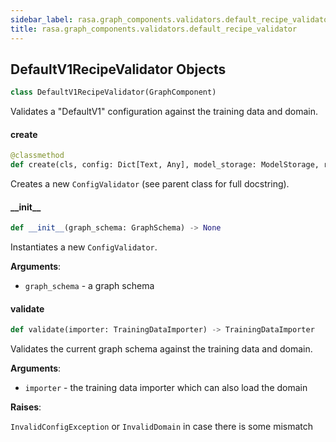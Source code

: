 ```yaml
---
sidebar_label: rasa.graph_components.validators.default_recipe_validator
title: rasa.graph_components.validators.default_recipe_validator
---
```

## DefaultV1RecipeValidator Objects

```python
class DefaultV1RecipeValidator(GraphComponent)
```

Validates a &quot;DefaultV1&quot; configuration against the training data and domain.

#### create

```python
@classmethod
def create(cls, config: Dict[Text, Any], model_storage: ModelStorage, resource: Resource, execution_context: ExecutionContext) -> DefaultV1RecipeValidator
```

Creates a new `ConfigValidator` (see parent class for full docstring).

#### \_\_init\_\_

```python
def __init__(graph_schema: GraphSchema) -> None
```

Instantiates a new `ConfigValidator`.

**Arguments**:

- `graph_schema` - a graph schema

#### validate

```python
def validate(importer: TrainingDataImporter) -> TrainingDataImporter
```

Validates the current graph schema against the training data and domain.

**Arguments**:

- `importer` - the training data importer which can also load the domain

**Raises**:

  `InvalidConfigException` or `InvalidDomain` in case there is some mismatch

